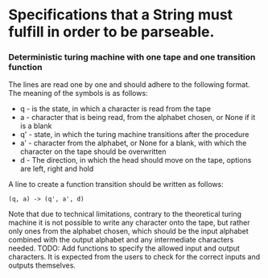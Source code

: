 # Specifications that a String must fulfill in order to be parseable.

### Deterministic turing machine with one tape and one transition function
The lines are read one by one and should adhere to the following format. The
meaning of the symbols is as follows:

- q - is the state, in which a character is read from the tape
- a - character that is being read, from the alphabet chosen, or None if it is a blank
- q' - state, in which the turing machine transitions after the procedure
- a' - character from the alphabet, or None for a blank, with which the character on the tape should be overwritten
- d - The direction, in which the head should move on the tape, options are left, right and hold

A line to create a function transition should be written as follows:

```(q, a) -> (q', a', d)```

Note that due to technical limitations, contrary to the theoretical turing
machine it is not possible to write any character onto the tape, but rather only
ones from the alphabet chosen, which should be the input alphabet combined with
the output alphabet and any intermediate characters needed.
TODO: Add functions to specify the allowed input and output characters.
It is expected from the users to check for the correct inputs and outputs
themselves.
